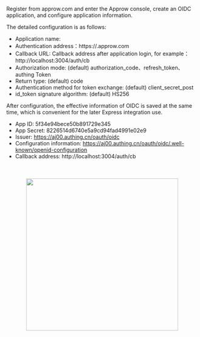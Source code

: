 <IntegrationDetailCard title="Configure Approw OIDC application">

Register from approw.com and enter the Approw console, create an OIDC application, and configure application information.

The detailed configuration is as follows:

- Application name: <Application Name>
- Authentication address：https://<Application Domain>.approw.com
- Callback URL: Callback address after application login, for example：http://localhost:3004/auth/cb
- Authorization mode: (default) authorization_code、refresh_token、authing Token
- Return type: (default) code
- Authentication method for token exchange: (default) client_secret_post
- id_token signature algorithm: (default) HS256

After configuration, the effective information of OIDC is saved at the same time, which is convenient for the later Express integration use.

- App ID: 5f34e94bece50b891729e345
- App Secret: 8226514d6740e5a9cd94fad4991e02e9
- Issuer: https://aj00.authing.cn/oauth/oidc
- Configuration information: https://aj00.authing.cn/oauth/oidc/.well-known/openid-configuration
- Callback address: http://localhost:3004/auth/cb

<img src="@imagesEnUs/integration/express/step.png" height=400 style="display:block;margin:50px auto;">

</IntegrationDetailCard>
